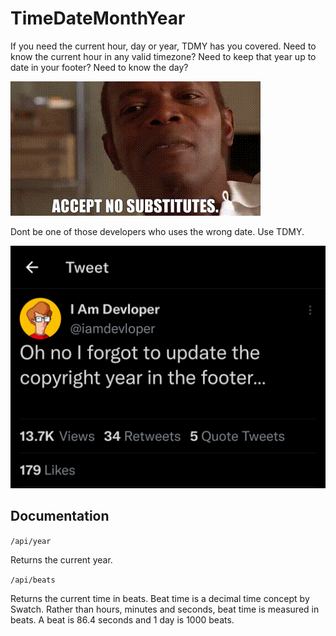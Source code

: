 # TimeDateMonthYear

If you need the current hour, day or year, TDMY has you covered. Need to know the current hour in any valid timezone? Need to keep that year up to date in your footer? Need to know the day? 

![Accept no Substitutes](images/accept-no-substitutes.gif)

Dont be one of those developers who uses the wrong date. Use TDMY.

![Footer Year Update](images/footer.png)

## Documentation

`/api/year`

Returns the current year.


`/api/beats`

Returns the current time in beats. Beat time is a decimal time concept by Swatch. Rather than hours, minutes and seconds, beat time is measured in beats. A beat is 86.4 seconds and 1 day is 1000 beats.